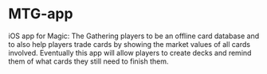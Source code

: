 # MTG-app

iOS app for Magic: The Gathering players to be an offline card database and to also 
help players trade cards by showing the market values of all cards involved. 
Eventually this app will allow players to create decks and remind them of what cards
they still need to finish them.
